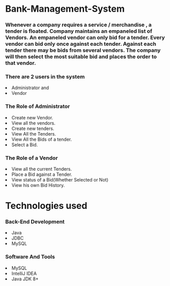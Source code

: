 # Bank-Management-System
<h3>Whenever a company  requires a service / merchandise , a tender is floated. Company maintains an empaneled list of Vendors. An empaneled vendor can only bid for a tender. Every vendor can bid only once against   each tender. Against each tender there may be   bids from several vendors. The company will then select the most suitable bid and places the order to that vendor.</h3>

<h3>There are 2 users in the system</h3>
<li>Administrator and</li>
<li>Vendor</li>


<h3>The Role of Administrator</h3>

<li>Create new Vendor.</li>
<li>View all the vendors.</li>
<li>Create new tenders.</li>
<li>View All the Tenders.</li>
<li>View All the Bids of a tender.</li>
<li>Select a Bid.</li>

<h3>The Role of a Vendor</h3>

<li>View all the current Tenders.</li>
<li>Place a Bid against a Tender.</li>
<li>View status of a Bid(Whether Selected or Not)</li>
<li>View his own Bid History.</li>

<h1>Technologies used</h1>

<h3>Back-End Development</h3>
  <li>Java</li>
  <li>JDBC</li>
<li>MySQL</li>

<h3>Software And Tools</h3>
  <li>MySQL</li>
  <li>IntelliJ IDEA</li>
<li>Java JDK 8+</li>  
